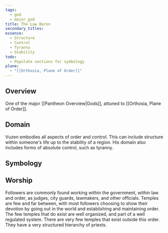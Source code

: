 ```yaml
---
tags:
  - god
  - major_god
title: The Law Baron
secondary_titles: 
essence:
  - Structure
  - Control
  - Tyranny
  - Stability
todo:
  - Populate sections for symbology
plane:
  - "[[Orthosia, Plane of Order]]"
---
```

## Overview
One of the major [[Pantheon Overview|Gods]], attuned to [[Orthosia, Plane of Order]].
## Domain
Vuzen embodies all aspects of order and control. This can include structure within someone's life up to the stability of a region. His domain also includes forms of absolute control, such as tyranny.
## Symbology

## Worship
Followers are commonly found working within the government, within law and order, as judges, city guards, lawmakers, and other officials. Temples are few and far between, with most followers choosing to show their devotion by going out in the world and establishing and maintaining order. The few temples that do exist are well organized, and part of a well regulated system. There are very few temples that exist outside this order. They have a very structured hierarchy of priests.